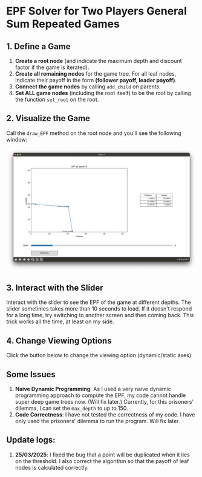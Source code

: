 # EPF Solver for Two Players General Sum Repeated Games

## 1. Define a Game
1. **Create a root node** (and indicate the maximum depth and discount factor if the game is iterated).
2. **Create all remaining nodes** for the game tree. For all leaf nodes, indicate their payoff in the form **(follower payoff, leader payoff)**.
3. **Connect the game nodes** by calling `add_child` on parents.
4. **Set ALL game nodes** (including the root itself) to be the root by calling the function `set_root` on the root.

## 2. Visualize the Game
Call the `draw_EPF` method on the root node and you'll see the following window:

![EPF Visualization](sample_window.png)

## 3. Interact with the Slider
Interact with the slider to see the EPF of the game at different depths. The slider sometimes takes more than 10 seconds to load. If it doesn't respond for a long time, try switching to another screen and then coming back. This trick works all the time, at least on my side.

## 4. Change Viewing Options
Click the button below to change the viewing option (dynamic/static axes).

## Some Issues
1. **Naive Dynamic Programming**: As I used a very naive dynamic programming approach to compute the EPF, my code cannot handle super deep game trees now. (Will fix later.) Currently, for this prisoners' dilemma, I can set the `max_depth` to up to 150.
2. **Code Correctness**: I have not tested the correctness of my code. I have only used the prisoners' dilemma to run the program. Will fix later.

## Update logs:
1. **25/03/2025**: I fixed the bug that a point will be duplicated when it lies on the threshold. I also correct the algorithm so that the payoff of leaf nodes is calculated correctly.